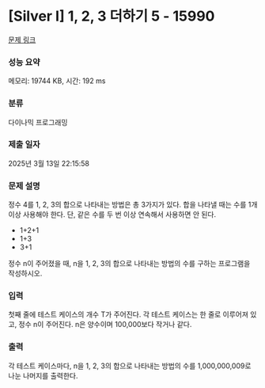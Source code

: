 # [Silver I] 1, 2, 3 더하기 5 - 15990 

[문제 링크](https://www.acmicpc.net/problem/15990) 

### 성능 요약

메모리: 19744 KB, 시간: 192 ms

### 분류

다이나믹 프로그래밍

### 제출 일자

2025년 3월 13일 22:15:58

### 문제 설명

<p>정수 4를 1, 2, 3의 합으로 나타내는 방법은 총 3가지가 있다. 합을 나타낼 때는 수를 1개 이상 사용해야 한다. 단, 같은 수를 두 번 이상 연속해서 사용하면 안 된다.</p>

<ul>
	<li>1+2+1</li>
	<li>1+3</li>
	<li>3+1</li>
</ul>

<p>정수 n이 주어졌을 때, n을 1, 2, 3의 합으로 나타내는 방법의 수를 구하는 프로그램을 작성하시오.</p>

### 입력 

 <p>첫째 줄에 테스트 케이스의 개수 T가 주어진다. 각 테스트 케이스는 한 줄로 이루어져 있고, 정수 n이 주어진다. n은 양수이며 100,000보다 작거나 같다.</p>

### 출력 

 <p>각 테스트 케이스마다, n을 1, 2, 3의 합으로 나타내는 방법의 수를 1,000,000,009로 나눈 나머지를 출력한다.</p>

